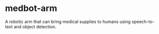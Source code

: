 # medbot-arm
A robotic arm that can bring medical supplies to humans using speech-to-text and object detection.

